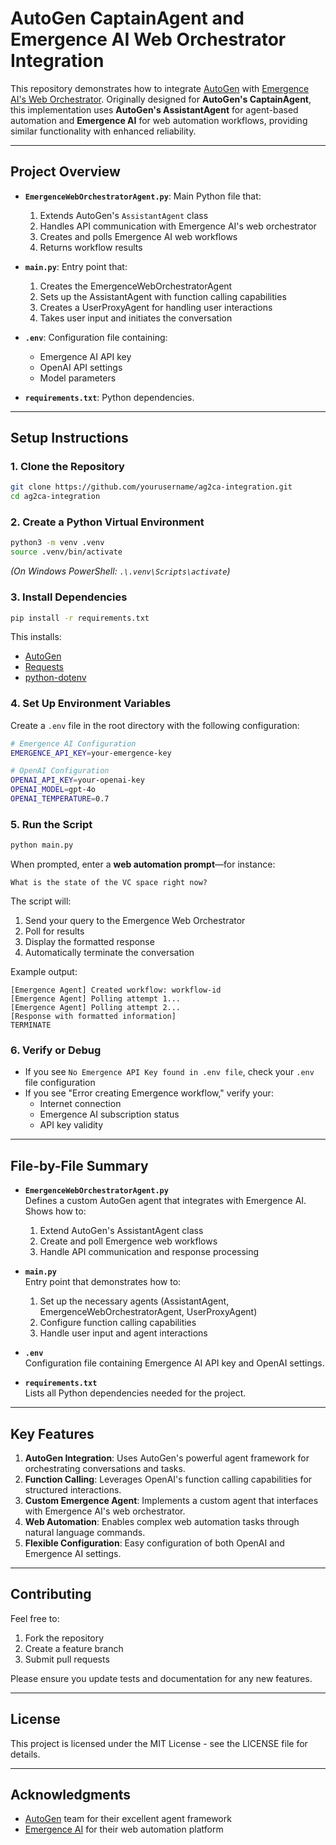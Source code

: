 # AutoGen CaptainAgent and Emergence AI Web Orchestrator Integration

This repository demonstrates how to integrate [AutoGen](https://github.com/microsoft/autogen) with [Emergence AI's Web Orchestrator](https://api.emergence.ai/). Originally designed for **AutoGen's CaptainAgent**, this implementation uses **AutoGen's AssistantAgent** for agent-based automation and **Emergence AI** for web automation workflows, providing similar functionality with enhanced reliability.

---

## Project Overview

- **`EmergenceWebOrchestratorAgent.py`**: Main Python file that:
  1. Extends AutoGen's `AssistantAgent` class
  2. Handles API communication with Emergence AI's web orchestrator
  3. Creates and polls Emergence AI web workflows
  4. Returns workflow results

- **`main.py`**: Entry point that:
  1. Creates the EmergenceWebOrchestratorAgent
  2. Sets up the AssistantAgent with function calling capabilities
  3. Creates a UserProxyAgent for handling user interactions
  4. Takes user input and initiates the conversation

- **`.env`**: Configuration file containing:
  - Emergence AI API key
  - OpenAI API settings
  - Model parameters

- **`requirements.txt`**: Python dependencies.

---

## Setup Instructions

### 1. Clone the Repository

```bash
git clone https://github.com/yourusername/ag2ca-integration.git
cd ag2ca-integration
```

### 2. Create a Python Virtual Environment

```bash
python3 -m venv .venv
source .venv/bin/activate
```

*(On Windows PowerShell: `.\.venv\Scripts\activate`)*

### 3. Install Dependencies

```bash
pip install -r requirements.txt
```

This installs:
- [AutoGen](https://github.com/microsoft/autogen)
- [Requests](https://pypi.org/project/requests/)
- [python-dotenv](https://pypi.org/project/python-dotenv/)

### 4. Set Up Environment Variables

Create a `.env` file in the root directory with the following configuration:

```bash
# Emergence AI Configuration
EMERGENCE_API_KEY=your-emergence-key

# OpenAI Configuration
OPENAI_API_KEY=your-openai-key
OPENAI_MODEL=gpt-4o
OPENAI_TEMPERATURE=0.7
```

### 5. Run the Script

```bash
python main.py
```

When prompted, enter a **web automation prompt**—for instance:
```
What is the state of the VC space right now?
```

The script will:
1. Send your query to the Emergence Web Orchestrator
2. Poll for results
3. Display the formatted response
4. Automatically terminate the conversation

Example output:
```
[Emergence Agent] Created workflow: workflow-id
[Emergence Agent] Polling attempt 1...
[Emergence Agent] Polling attempt 2...
[Response with formatted information]
TERMINATE
```

### 6. Verify or Debug

- If you see `No Emergence API Key found in .env file`, check your `.env` file configuration
- If you see "Error creating Emergence workflow," verify your:
  - Internet connection
  - Emergence AI subscription status
  - API key validity

---

## File-by-File Summary

- **`EmergenceWebOrchestratorAgent.py`**  
  Defines a custom AutoGen agent that integrates with Emergence AI. Shows how to:
  1. Extend AutoGen's AssistantAgent class
  2. Create and poll Emergence web workflows
  3. Handle API communication and response processing

- **`main.py`**  
  Entry point that demonstrates how to:
  1. Set up the necessary agents (AssistantAgent, EmergenceWebOrchestratorAgent, UserProxyAgent)
  2. Configure function calling capabilities
  3. Handle user input and agent interactions

- **`.env`**  
  Configuration file containing Emergence AI API key and OpenAI settings.

- **`requirements.txt`**  
  Lists all Python dependencies needed for the project.

---

## Key Features

1. **AutoGen Integration**: Uses AutoGen's powerful agent framework for orchestrating conversations and tasks.
2. **Function Calling**: Leverages OpenAI's function calling capabilities for structured interactions.
3. **Custom Emergence Agent**: Implements a custom agent that interfaces with Emergence AI's web orchestrator.
4. **Web Automation**: Enables complex web automation tasks through natural language commands.
5. **Flexible Configuration**: Easy configuration of both OpenAI and Emergence AI settings.

---

## Contributing

Feel free to:
1. Fork the repository
2. Create a feature branch
3. Submit pull requests

Please ensure you update tests and documentation for any new features.

---

## License

This project is licensed under the MIT License - see the LICENSE file for details.

---

## Acknowledgments

- [AutoGen](https://github.com/microsoft/autogen) team for their excellent agent framework
- [Emergence AI](https://emergence.ai/) for their web automation platform 